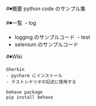 #◾概要
python code のサンプル集

#◾一覧
・log
  - logging のサンプルコード
・test
  - selenium のサンプルコード
  
  
#◾Wiki
```text
Gherkin
- pycharm にインストール
- テストシナリオの記述に使用する

behave package
pip install behave
  
```